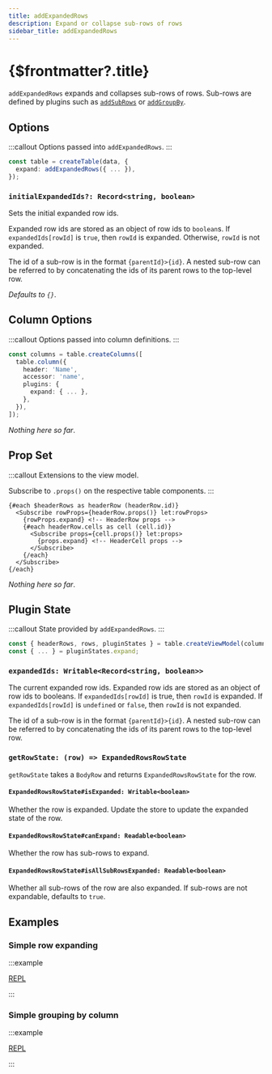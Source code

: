 ```yaml
---
title: addExpandedRows
description: Expand or collapse sub-rows of rows
sidebar_title: addExpandedRows
---
```


<script>
  import { useHljs } from '$lib/utils/useHljs';
  useHljs('ts');
</script>

# {$frontmatter?.title}

`addExpandedRows` expands and collapses sub-rows of rows. Sub-rows are defined by plugins such as [`addSubRows`](add-sub-rows.md) or [`addGroupBy`](add-group-by.md).

## Options

:::callout
Options passed into `addExpandedRows`.
:::

```ts {3}
const table = createTable(data, {
  expand: addExpandedRows({ ... }),
});
```

### `initialExpandedIds?: Record<string, boolean>`

Sets the initial expanded row ids.

Expanded row ids are stored as an object of row ids to `boolean`s. If `expandedIds[rowId]` is `true`, then `rowId` is expanded. Otherwise, `rowId` is not expanded.

The id of a sub-row is in the format `{parentId}>{id}`. A nested sub-row can be referred to by concatenating the ids of its parent rows to the top-level row.

_Defaults to `{}`_.

## Column Options

:::callout
Options passed into column definitions.
:::

```ts {7}
const columns = table.createColumns([
  table.column({
    header: 'Name',
    accessor: 'name',
    plugins: {
      expand: { ... },
    },
  }),
]);
```

_Nothing here so far_.

## Prop Set

:::callout
Extensions to the view model.

Subscribe to `.props()` on the respective table components.
:::

```svelte
{#each $headerRows as headerRow (headerRow.id)}
  <Subscribe rowProps={headerRow.props()} let:rowProps>
    {rowProps.expand} <!-- HeaderRow props -->
    {#each headerRow.cells as cell (cell.id)}
      <Subscribe props={cell.props()} let:props>
        {props.expand} <!-- HeaderCell props -->
      </Subscribe>
    {/each}
  </Subscribe>
{/each}
```

_Nothing here so far_.

## Plugin State

:::callout
State provided by `addExpandedRows`.
:::

```ts {3}
const { headerRows, rows, pluginStates } = table.createViewModel(columns);
const { ... } = pluginStates.expand;
```

### `expandedIds: Writable<Record<string, boolean>>`

The current expanded row ids. Expanded row ids are stored as an object of row ids to booleans. If `expandedIds[rowId]` is true, then `rowId` is expanded. If `expandedIds[rowId]` is `undefined` or `false`, then `rowId` is not expanded.

The id of a sub-row is in the format `{parentId}>{id}`. A nested sub-row can be referred to by concatenating the ids of its parent rows to the top-level row.

### `getRowState: (row) => ExpandedRowsRowState`

`getRowState` takes a `BodyRow` and returns `ExpandedRowsRowState` for the row.

#### `ExpandedRowsRowState#isExpanded: Writable<boolean>`

Whether the row is expanded. Update the store to update the expanded state of the row.

#### `ExpandedRowsRowState#canExpand: Readable<boolean>`

Whether the row has sub-rows to expand.

#### `ExpandedRowsRowState#isAllSubRowsExpanded: Readable<boolean>`

Whether all sub-rows of the row are also expanded. If sub-rows are not expandable, defaults to `true`.

## Examples

### Simple row expanding

:::example

[REPL](https://svelte.dev/repl/19cdb4899a1b4f4483270b5a50853ad4?version=3.48.0)

<script>
  import SimpleExpandingDemo from './SimpleExpandingDemo.svelte'
</script>
<SimpleExpandingDemo />

:::

### Simple grouping by column

:::example

[REPL](https://svelte.dev/repl/2e94234dadb94884b445ff701ec888ee?version=3.48.0)

<script>
  import SimpleGroupByDemo from './SimpleGroupByDemo.svelte'
</script>
<SimpleGroupByDemo />

:::
